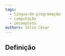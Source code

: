 ```yaml
---
tags:
  - língua-de-programação
  - computação
  - incompleto
authors: Júlio César
---
```

## Definição
